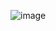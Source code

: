 ![image](https://github.com/hugoTQ/hugoTQ.github.io/assets/11867595/a69b23de-d56b-463a-94d7-e589dd221b58)
